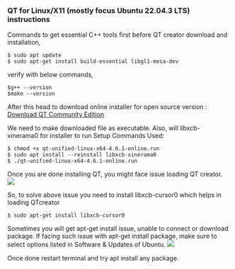 ### QT for Linux/X11 (mostly focus Ubuntu 22.04.3 LTS) instructions

Commands to get essential C++ tools first before QT creator download and installation,
```
$ sudo apt update
$ sudo apt-get install build-essential libgl1-mesa-dev
```
verify with below commands,
```
$g++ --version
$make --version
```
After this head to download online installer for open source version :
[Download QT Community Edition](https://www.qt.io/download-qt-installer-oss?hsCtaTracking=99d9dd4f-5681-48d2-b096-470725510d34%7C074ddad0-fdef-4e53-8aa8-5e8a876d6ab4) 

We need to make downloaded file as executable. Also, will libxcb-xinerama0 for installer to run
Setup Commands Used:
```
$ chmod +x qt-unified-linux-x64-4.6.1-online.run
$ sudo apt install --reinstall libxcb-xinerama0 
$ ./qt-unified-linux-x64-4.6.1-online.run
```

Once you are done installing QT, you might face issue loading QT creator.
<img src="https://media.discordapp.net/attachments/1193090729845723168/1193101468031533139/10wPE.png?ex=65ab7d54&is=65990854&hm=bf88879267651d2c9b5db186da14ee382d7dbb28542918c78af80d621971d4ec&=&format=webp&quality=lossless&width=1245&height=210">

So, to solve above issue you need to install libxcb-cursor0 which helps in loading QTcreator
```
$ sudo apt-get install libxcb-cursor0
```

Sometimes you will get apt-get install issue, unable to connect or download package. 
If facing such issue with apt-get install package, make sure to select options listed in Software & Updates of Ubuntu.
<img src="https://media.discordapp.net/attachments/1193090729845723168/1194679639105343518/software_update_setting.png?ex=65b13b1e&is=659ec61e&hm=9ceb7fb3e6fdfdcad8216bc73f778dd3e956b578875afe9be42debe44468c30e&=&format=webp&quality=lossless&width=1180&height=563">

Once done restart terminal and try apt install any package.
